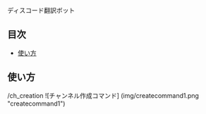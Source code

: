 ディスコード翻訳ボット

## 目次
- [使い方](#usage)


<h2 id="usage">使い方</h2>
/ch_creation
![チャンネル作成コマンド]
(img/createcommand1.png "createcommand1")

